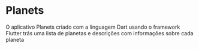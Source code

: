 # Planets
O aplicativo Planets criado com a linguagem Dart usando o framework Flutter trás uma lista de planetas e descrições com informações sobre cada planeta
